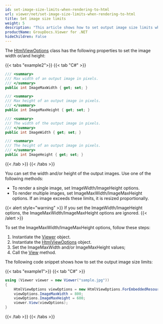 ```yaml
---
id: set-image-size-limits-when-rendering-to-html
url: viewer/net/set-image-size-limits-when-rendering-to-html
title: Set image size limits
weight: 5
description: "This article shows how to set output image size limits when rendering image to HTML"
productName: GroupDocs.Viewer for .NET
hideChildren: False
---
```


The [HtmlViewOptions](https://reference.groupdocs.com/net/viewer/groupdocs.viewer.options/htmlviewoptions) class has the following properties to set the image width or/and height:

{{< tabs "example2">}}
{{< tab "C#" >}}
```csharp
/// <summary>
/// Max width of an output image in pixels.
/// </summary>
public int ImageMaxWidth { get; set; }

/// <summary>
/// Max height of an output image in pixels.
/// </summary>
public int ImageMaxHeight { get; set; }

/// <summary>
/// The width of the output image in pixels.
/// </summary>
public int ImageWidth { get; set; }

/// <summary>
/// The height of an output image in pixels.
/// </summary>
public int ImageHeight { get; set; }
```
{{< /tab >}}
{{< /tabs >}}

You can set the width and/or height of the output images. Use one of the following methods: 

* To render a single image, set ImageWidth/ImageHeight options.
* To render multiple images, set ImageMaxWidth/ImageMaxHeight options. If an image exceeds these limits, it is resized proportionally.

{{< alert style="warning" >}}
If you set the ImageWidth/ImageHeight options, the ImageMaxWidth/ImageMaxHeight options are ignored.
{{< /alert >}}

To set the ImageMaxWidth/ImageMaxHeight options, follow these steps:

1. Instantiate the [Viewer](https://reference.groupdocs.com/net/viewer/groupdocs.viewer/viewer) object.
2. Instantiate the [HtmlViewOptions](https://reference.groupdocs.com/net/viewer/groupdocs.viewer.options/htmlviewoptions) object.
3. Set the ImageMaxWidth and/or ImageMaxHeight values;
4. Call the [View](https://reference.groupdocs.com/net/viewer/groupdocs.viewer/viewer/methods/view) method.

The following code snippet shows how to set the output image size limits:

{{< tabs "example1">}}
{{< tab "C#" >}}
```csharp
using (Viewer viewer = new Viewer("sample.jpg"))
{
    HtmlViewOptions viewOptions = new HtmlViewOptions.ForEmbeddedResources();
    viewOptions.ImageMaxWidth = 800;
    viewOptions.ImageMaxHeight = 600;
    viewer.View(viewOptions);
}
```
{{< /tab >}}
{{< /tabs >}}

